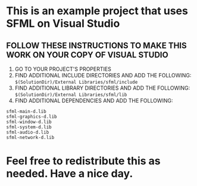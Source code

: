 # This is an example project that uses SFML on Visual Studio

## FOLLOW THESE INSTRUCTIONS TO MAKE THIS WORK ON YOUR COPY OF VISUAL STUDIO
1. GO TO YOUR PROJECT'S PROPERTIES
2. FIND ADDITIONAL INCLUDE DIRECTORIES AND ADD THE FOLLOWING:  
`$(SolutionDir)/External Libraries/sfml/include`
3. FIND ADDITIONAL LIBRARY DIRECTORIES AND ADD THE FOLLOWING:  
`$(SolutionDir)/External Libraries/sfml/lib`
4. FIND ADDITIONAL DEPENDENCIES AND ADD THE FOLLOWING:
```
sfml-main-d.lib
sfml-graphics-d.lib
sfml-window-d.lib
sfml-system-d.lib
sfml-audio-d.lib
sfml-network-d.lib
```

# Feel free to redistribute this as needed. Have a nice day.
